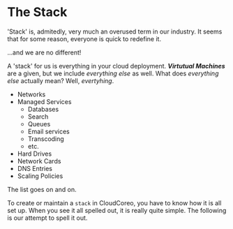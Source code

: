 # The Stack
'Stack' is, admitedly, very much an overused term in our industry. It seems that for some reason, everyone is quick to redefine it. 

...and we are no different!

A 'stack' for us is everything in your cloud deployment. ***Virtutual Machines*** are a given, but we include *everything else* as well. What does *everything else* actually mean? Well, *evertyhing*.

* Networks
* Managed Services
  * Databases
  * Search
  * Queues
  * Email services
  * Transcoding
  * etc.
* Hard Drives
* Network Cards
* DNS Entries
* Scaling Policies

The list goes on and on.

To create or maintain a `stack` in CloudCoreo, you have to know how it is all set up. When you see it all spelled out, it is really quite simple. The following is our attempt to spell it out.
